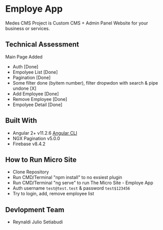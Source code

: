 # Employe App

Medes CMS Project is Custom CMS + Admin Panel Website for your business or services.

## Technical Assessment
Main Page Added
- Auth [Done]
- Empolyee List [Done]
- Pagination [Done]
- Some filter done (byitem number), filter dropwdon with search & pipe undone [X]
- Add Employee [Done]
- Remove Employee [Done]
- Empolyee Detail [Done]

## Built With
- Angular 2+ v11.2.6 [Angular CLI](https://github.com/angular/angular-cli)
- NGX Pagination v5.0.0
- Firebase v8.4.2

## How to Run Micro Site
- Clone Repository
- Run CMD/Terminal "npm install" to no exsiest plugin
- Run CMD/Terminal "ng serve" to run The Micro Site - Employe App
- Auth username `test@test.test` & password `test$123456`
- Try to login, add, remove employee list

## Devlopment Team
- Reynaldi Julio Setiabudi
